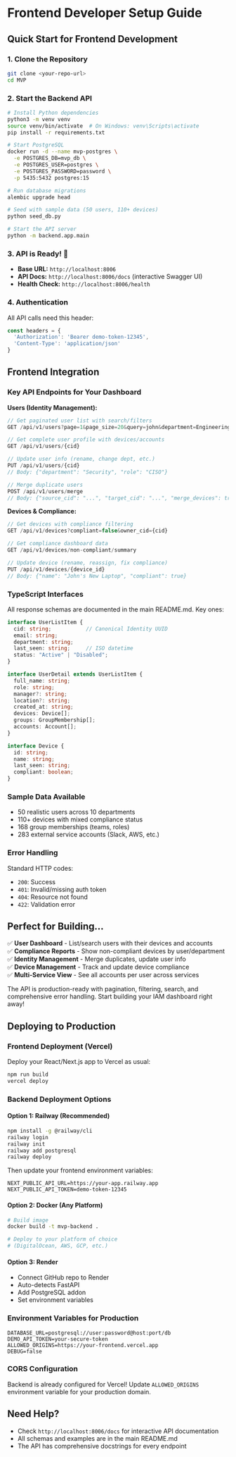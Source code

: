 # Frontend Developer Setup Guide

## Quick Start for Frontend Development

### 1. Clone the Repository
```bash
git clone <your-repo-url>
cd MVP
```

### 2. Start the Backend API
```bash
# Install Python dependencies
python3 -m venv venv
source venv/bin/activate  # On Windows: venv\Scripts\activate
pip install -r requirements.txt

# Start PostgreSQL
docker run -d --name mvp-postgres \
  -e POSTGRES_DB=mvp_db \
  -e POSTGRES_USER=postgres \
  -e POSTGRES_PASSWORD=password \
  -p 5435:5432 postgres:15

# Run database migrations
alembic upgrade head

# Seed with sample data (50 users, 110+ devices)
python seed_db.py

# Start the API server
python -m backend.app.main
```

### 3. API is Ready! 🚀
- **Base URL:** `http://localhost:8006`
- **API Docs:** `http://localhost:8006/docs` (interactive Swagger UI)
- **Health Check:** `http://localhost:8006/health`

### 4. Authentication
All API calls need this header:
```javascript
const headers = {
  'Authorization': 'Bearer demo-token-12345',
  'Content-Type': 'application/json'
}
```

## Frontend Integration

### Key API Endpoints for Your Dashboard

**Users (Identity Management):**
```javascript
// Get paginated user list with search/filters
GET /api/v1/users?page=1&page_size=20&query=john&department=Engineering

// Get complete user profile with devices/accounts
GET /api/v1/users/{cid}

// Update user info (rename, change dept, etc.)
PUT /api/v1/users/{cid}
// Body: {"department": "Security", "role": "CISO"}

// Merge duplicate users
POST /api/v1/users/merge
// Body: {"source_cid": "...", "target_cid": "...", "merge_devices": true}
```

**Devices & Compliance:**
```javascript
// Get devices with compliance filtering  
GET /api/v1/devices?compliant=false&owner_cid={cid}

// Get compliance dashboard data
GET /api/v1/devices/non-compliant/summary

// Update device (rename, reassign, fix compliance)
PUT /api/v1/devices/{device_id}
// Body: {"name": "John's New Laptop", "compliant": true}
```

### TypeScript Interfaces
All response schemas are documented in the main README.md. Key ones:

```typescript
interface UserListItem {
  cid: string;           // Canonical Identity UUID
  email: string;
  department: string;
  last_seen: string;     // ISO datetime
  status: "Active" | "Disabled";
}

interface UserDetail extends UserListItem {
  full_name: string;
  role: string;
  manager?: string;
  location?: string;
  created_at: string;
  devices: Device[];
  groups: GroupMembership[];
  accounts: Account[];
}

interface Device {
  id: string;
  name: string;
  last_seen: string;
  compliant: boolean;
}
```

### Sample Data Available
- 50 realistic users across 10 departments
- 110+ devices with mixed compliance status
- 168 group memberships (teams, roles)
- 283 external service accounts (Slack, AWS, etc.)

### Error Handling
Standard HTTP codes:
- `200`: Success
- `401`: Invalid/missing auth token
- `404`: Resource not found
- `422`: Validation error

## Perfect for Building...

✅ **User Dashboard** - List/search users with their devices and accounts  
✅ **Compliance Reports** - Show non-compliant devices by user/department  
✅ **Identity Management** - Merge duplicates, update user info  
✅ **Device Management** - Track and update device compliance  
✅ **Multi-Service View** - See all accounts per user across services  

The API is production-ready with pagination, filtering, search, and comprehensive error handling. Start building your IAM dashboard right away!

## Deploying to Production

### Frontend Deployment (Vercel)
Deploy your React/Next.js app to Vercel as usual:
```bash
npm run build
vercel deploy
```

### Backend Deployment Options

#### Option 1: Railway (Recommended)
```bash
npm install -g @railway/cli
railway login
railway init
railway add postgresql
railway deploy
```
Then update your frontend environment variables:
```env
NEXT_PUBLIC_API_URL=https://your-app.railway.app
NEXT_PUBLIC_API_TOKEN=demo-token-12345
```

#### Option 2: Docker (Any Platform)
```bash
# Build image
docker build -t mvp-backend .

# Deploy to your platform of choice
# (DigitalOcean, AWS, GCP, etc.)
```

#### Option 3: Render
- Connect GitHub repo to Render
- Auto-detects FastAPI
- Add PostgreSQL addon
- Set environment variables

### Environment Variables for Production
```env
DATABASE_URL=postgresql://user:password@host:port/db
DEMO_API_TOKEN=your-secure-token
ALLOWED_ORIGINS=https://your-frontend.vercel.app
DEBUG=false
```

### CORS Configuration
Backend is already configured for Vercel! Update `ALLOWED_ORIGINS` environment variable for your production domain.

## Need Help?
- Check `http://localhost:8006/docs` for interactive API documentation
- All schemas and examples are in the main README.md
- The API has comprehensive docstrings for every endpoint
